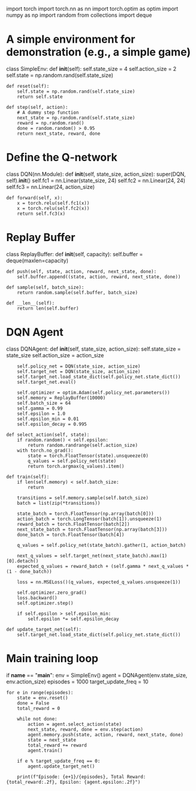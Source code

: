 import torch
import torch.nn as nn
import torch.optim as optim
import numpy as np
import random
from collections import deque

# A simple environment for demonstration (e.g., a simple game)
class SimpleEnv:
    def __init__(self):
        self.state_size = 4
        self.action_size = 2
        self.state = np.random.rand(self.state_size)

    def reset(self):
        self.state = np.random.rand(self.state_size)
        return self.state

    def step(self, action):
        # A dummy step function
        next_state = np.random.rand(self.state_size)
        reward = np.random.rand()
        done = random.random() > 0.95
        return next_state, reward, done

# Define the Q-network
class DQN(nn.Module):
    def __init__(self, state_size, action_size):
        super(DQN, self).__init__()
        self.fc1 = nn.Linear(state_size, 24)
        self.fc2 = nn.Linear(24, 24)
        self.fc3 = nn.Linear(24, action_size)

    def forward(self, x):
        x = torch.relu(self.fc1(x))
        x = torch.relu(self.fc2(x))
        return self.fc3(x)

# Replay Buffer
class ReplayBuffer:
    def __init__(self, capacity):
        self.buffer = deque(maxlen=capacity)

    def push(self, state, action, reward, next_state, done):
        self.buffer.append((state, action, reward, next_state, done))

    def sample(self, batch_size):
        return random.sample(self.buffer, batch_size)

    def __len__(self):
        return len(self.buffer)

# DQN Agent
class DQNAgent:
    def __init__(self, state_size, action_size):
        self.state_size = state_size
        self.action_size = action_size

        self.policy_net = DQN(state_size, action_size)
        self.target_net = DQN(state_size, action_size)
        self.target_net.load_state_dict(self.policy_net.state_dict())
        self.target_net.eval()

        self.optimizer = optim.Adam(self.policy_net.parameters())
        self.memory = ReplayBuffer(10000)
        self.batch_size = 64
        self.gamma = 0.99
        self.epsilon = 1.0
        self.epsilon_min = 0.01
        self.epsilon_decay = 0.995

    def select_action(self, state):
        if random.random() < self.epsilon:
            return random.randrange(self.action_size)
        with torch.no_grad():
            state = torch.FloatTensor(state).unsqueeze(0)
            q_values = self.policy_net(state)
            return torch.argmax(q_values).item()

    def train(self):
        if len(self.memory) < self.batch_size:
            return

        transitions = self.memory.sample(self.batch_size)
        batch = list(zip(*transitions))

        state_batch = torch.FloatTensor(np.array(batch[0]))
        action_batch = torch.LongTensor(batch[1]).unsqueeze(1)
        reward_batch = torch.FloatTensor(batch[2])
        next_state_batch = torch.FloatTensor(np.array(batch[3]))
        done_batch = torch.FloatTensor(batch[4])

        q_values = self.policy_net(state_batch).gather(1, action_batch)

        next_q_values = self.target_net(next_state_batch).max(1)[0].detach()
        expected_q_values = reward_batch + (self.gamma * next_q_values * (1 - done_batch))

        loss = nn.MSELoss()(q_values, expected_q_values.unsqueeze(1))

        self.optimizer.zero_grad()
        loss.backward()
        self.optimizer.step()

        if self.epsilon > self.epsilon_min:
            self.epsilon *= self.epsilon_decay

    def update_target_net(self):
        self.target_net.load_state_dict(self.policy_net.state_dict())


# Main training loop
if __name__ == "__main__":
    env = SimpleEnv()
    agent = DQNAgent(env.state_size, env.action_size)
    episodes = 1000
    target_update_freq = 10

    for e in range(episodes):
        state = env.reset()
        done = False
        total_reward = 0

        while not done:
            action = agent.select_action(state)
            next_state, reward, done = env.step(action)
            agent.memory.push(state, action, reward, next_state, done)
            state = next_state
            total_reward += reward
            agent.train()

        if e % target_update_freq == 0:
            agent.update_target_net()

        print(f"Episode: {e+1}/{episodes}, Total Reward: {total_reward:.2f}, Epsilon: {agent.epsilon:.2f}")
